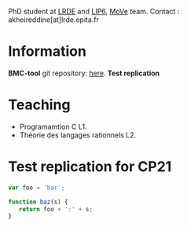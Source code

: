 
PhD student at [LRDE](https://www.lrde.epita.fr/wiki/Home) and [LIP6](https://www.lip6.fr), [MoVe](https://www.lip6.fr/MoVe) team.
Contact : akheireddine[at]lrde.epita.fr

# Information
**BMC-tool** git repository: [here](https://gitlab.lrde.epita.fr/akheireddine/bmctool).
**Test replication** 

# Teaching

 * Programamtion C L1.
 * Théorie des langages rationnels L2.

# Test replication for CP21


```js
var foo = 'bar';

function baz(s) {
   return foo + ':' + s;
}
```



